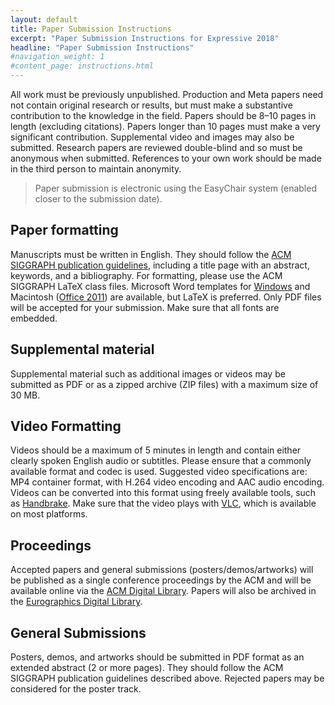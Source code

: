 ```yaml
---
layout: default
title: Paper Submission Instructions
excerpt: "Paper Submission Instructions for Expressive 2018"
headline: "Paper Submission Instructions"
#navigation_weight: 1
#content_page: instructions.html
---
```


All work must be previously unpublished. Production and Meta papers need not contain original research or results, but must make a substantive contribution to the knowledge in the field. Papers should be 8–10 pages in length (excluding citations). Papers longer than 10 pages must make a very significant contribution. Supplemental video and images may also be submitted. Research papers are reviewed double-blind and so must be anonymous when submitted. References to your own work should be made in the third person to maintain anonymity.

> Paper submission is electronic using the EasyChair system (enabled closer to the submission date).

## Paper formatting

Manuscripts must be written in English. They should follow the [ACM SIGGRAPH publication guidelines](http://www.siggraph.org/learn/instructions-authors), including a title page with an abstract, keywords, and a bibliography. For formatting, please use the ACM SIGGRAPH LaTeX class files. Microsoft Word templates for [Windows](http://www.acm.org/binaries/content/assets/publications/consolidated-tex-template/acm_windows_word_template.zip) and Macintosh ([Office 2011](http://www.acm.org/binaries/content/assets/publications/consolidated-tex-template/acm_mac_2011_word_template.zip)) are available, but LaTeX is preferred. Only PDF files will be accepted for your submission. Make sure that all fonts are embedded.

## Supplemental material

Supplemental material such as additional images or videos may be submitted as PDF or as a zipped archive (ZIP files) with a maximum size of 30 MB.

## Video Formatting

Videos should be a maximum of 5 minutes in length and contain either clearly spoken English audio or subtitles. Please ensure that a commonly available format and codec is used. Suggested video specifications are: MP4 container format, with H.264 video encoding and AAC audio encoding. Videos can be converted into this format using freely available tools, such as [Handbrake](https://handbrake.fr/). Make sure that the video plays with [VLC](https://www.videolan.org/vlc/), which is available on most platforms.

## Proceedings

Accepted papers and general submissions (posters/demos/artworks) will be published as a single conference proceedings by the ACM and will be available online via the [ACM Digital Library](http://dl.acm.org/). Papers will also be archived in the [Eurographics Digital Library](https://diglib.eg.org/).

## General Submissions

Posters, demos, and artworks should be submitted in PDF format as an extended abstract (2 or more pages). They should follow the ACM SIGGRAPH publication guidelines described above. Rejected papers may be considered for the poster track.
